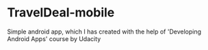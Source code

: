 # TravelDeal-mobile
Simple android app, which I has created with the help of 'Developing Android Apps' course by Udacity
